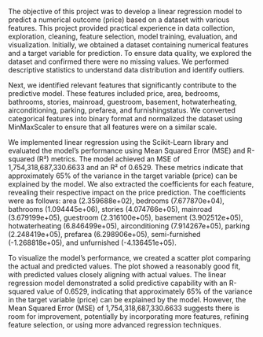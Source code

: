 The objective of this project was to develop a linear regression model to predict a numerical outcome (price) based on a dataset with various features. This project provided practical experience in data collection, exploration, cleaning, feature selection, model training, evaluation, and visualization. Initially, we obtained a dataset containing numerical features and a target variable for prediction. To ensure data quality, we explored the dataset and confirmed there were no missing values. We performed descriptive statistics to understand data distribution and identify outliers.

Next, we identified relevant features that significantly contribute to the predictive model. These features included price, area, bedrooms, bathrooms, stories, mainroad, guestroom, basement, hotwaterheating, airconditioning, parking, prefarea, and furnishingstatus. We converted categorical features into binary format and normalized the dataset using MinMaxScaler to ensure that all features were on a similar scale.

We implemented linear regression using the Scikit-Learn library and evaluated the model’s performance using Mean Squared Error (MSE) and R-squared (R²) metrics. The model achieved an MSE of 1,754,318,687,330.6633 and an R² of 0.6529. These metrics indicate that approximately 65% of the variance in the target variable (price) can be explained by the model. We also extracted the coefficients for each feature, revealing their respective impact on the price prediction. The coefficients were as follows: area (2.359688e+02), bedrooms (7.677870e+04), bathrooms (1.094445e+06), stories (4.074766e+05), mainroad (3.679199e+05), guestroom (2.316100e+05), basement (3.902512e+05), hotwaterheating (6.846499e+05), airconditioning (7.914267e+05), parking (2.248419e+05), prefarea (6.298906e+05), semi-furnished (-1.268818e+05), and unfurnished (-4.136451e+05).

To visualize the model’s performance, we created a scatter plot comparing the actual and predicted values. The plot showed a reasonably good fit, with predicted values closely aligning with actual values. The linear regression model demonstrated a solid predictive capability with an R-squared value of 0.6529, indicating that approximately 65% of the variance in the target variable (price) can be explained by the model. However, the Mean Squared Error (MSE) of 1,754,318,687,330.6633 suggests there is room for improvement, potentially by incorporating more features, refining feature selection, or using more advanced regression techniques.
